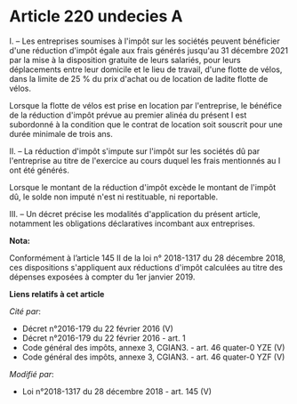 # Article 220 undecies A

I. – Les entreprises soumises à l'impôt sur les sociétés peuvent bénéficier d'une réduction d'impôt égale aux frais générés
jusqu'au 31 décembre 2021 par la mise à la disposition gratuite de leurs salariés, pour leurs déplacements entre leur
domicile et le lieu de travail, d'une flotte de vélos, dans la limite de 25 % du prix d'achat ou de location de ladite flotte
de vélos.

Lorsque la flotte de vélos est prise en location par l'entreprise, le bénéfice de la réduction d'impôt prévue au premier
alinéa du présent I est subordonné à la condition que le contrat de location soit souscrit pour une durée minimale de trois
ans.

II. – La réduction d'impôt s'impute sur l'impôt sur les sociétés dû par l'entreprise au titre de l'exercice au cours duquel
les frais mentionnés au I ont été générés.

Lorsque le montant de la réduction d'impôt excède le montant de l'impôt dû, le solde non imputé n'est ni restituable, ni
reportable.

III. – Un décret précise les modalités d'application du présent article, notamment les obligations déclaratives incombant aux
entreprises.

**Nota:**

Conformément à l’article 145 II de la loi n° 2018-1317 du 28 décembre 2018, ces dispositions s'appliquent aux réductions
d'impôt calculées au titre des dépenses exposées à compter du 1er janvier 2019.

**Liens relatifs à cet article**

_Cité par_:

  - Décret n°2016-179 du 22 février 2016 (V)
  - Décret n°2016-179 du 22 février 2016 - art. 1
  - Code général des impôts, annexe 3, CGIAN3. - art. 46 quater-0 YZE (V)
  - Code général des impôts, annexe 3, CGIAN3. - art. 46 quater-0 YZF (V)

_Modifié par_:

  - Loi n°2018-1317 du 28 décembre 2018 - art. 145 (V)
